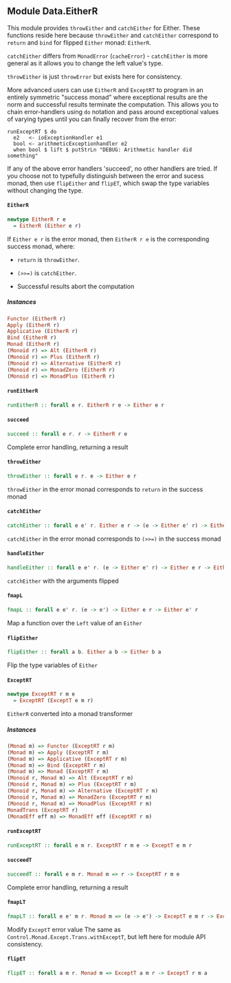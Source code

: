 ## Module Data.EitherR

This module provides `throwEither` and `catchEither` for Either. These
functions reside here because `throwEither` and `catchEither` correspond
to `return` and `bind` for flipped `Either` monad: `EitherR`.

`catchEither` differs from `MonadError` (`cacheError`) - `catchEither` is
more general as it allows you to change the left value's type.

`throwEither` is just `throwError` but exists here for consistency.

More advanced users can use `EitherR` and `ExceptRT` to program in an
entirely symmetric "success monad" where exceptional results are the norm
and successful results terminate the computation.  This allows you to chain
error-handlers using `do` notation and pass around exceptional values of
varying types until you can finally recover from the error:

    runExceptRT $ do
      e2   <- ioExceptionHandler e1
      bool <- arithmeticExceptionhandler e2
      when bool $ lift $ putStrLn "DEBUG: Arithmetic handler did something"

If any of the above error handlers 'succeed', no other handlers are tried.
If you choose not to typefully distinguish between the error and sucess
monad, then use `flipEither` and `flipET`, which swap the type variables without
changing the type.

#### `EitherR`

``` purescript
newtype EitherR r e
  = EitherR (Either e r)
```

If `Either e r` is the error monad, then `EitherR r e` is the
corresponding success monad, where:

  * `return` is `throwEither`.

  * `(>>=)` is `catchEither`.

  * Successful results abort the computation


##### Instances
``` purescript
Functor (EitherR r)
Apply (EitherR r)
Applicative (EitherR r)
Bind (EitherR r)
Monad (EitherR r)
(Monoid r) => Alt (EitherR r)
(Monoid r) => Plus (EitherR r)
(Monoid r) => Alternative (EitherR r)
(Monoid r) => MonadZero (EitherR r)
(Monoid r) => MonadPlus (EitherR r)
```

#### `runEitherR`

``` purescript
runEitherR :: forall e r. EitherR r e -> Either e r
```

#### `succeed`

``` purescript
succeed :: forall e r. r -> EitherR r e
```

Complete error handling, returning a result

#### `throwEither`

``` purescript
throwEither :: forall e r. e -> Either e r
```

`throwEither` in the error monad corresponds to `return` in the success monad

#### `catchEither`

``` purescript
catchEither :: forall e e' r. Either e r -> (e -> Either e' r) -> Either e' r
```

`catchEither` in the error monad corresponds to `(>>=)` in the success monad

#### `handleEither`

``` purescript
handleEither :: forall e e' r. (e -> Either e' r) -> Either e r -> Either e' r
```

`catchEither` with the arguments flipped

#### `fmapL`

``` purescript
fmapL :: forall e e' r. (e -> e') -> Either e r -> Either e' r
```

Map a function over the `Left` value of an `Either`

#### `flipEither`

``` purescript
flipEither :: forall a b. Either a b -> Either b a
```

Flip the type variables of `Either`

#### `ExceptRT`

``` purescript
newtype ExceptRT r m e
  = ExceptRT (ExceptT e m r)
```

`EitherR` converted into a monad transformer

##### Instances
``` purescript
(Monad m) => Functor (ExceptRT r m)
(Monad m) => Apply (ExceptRT r m)
(Monad m) => Applicative (ExceptRT r m)
(Monad m) => Bind (ExceptRT r m)
(Monad m) => Monad (ExceptRT r m)
(Monoid r, Monad m) => Alt (ExceptRT r m)
(Monoid r, Monad m) => Plus (ExceptRT r m)
(Monoid r, Monad m) => Alternative (ExceptRT r m)
(Monoid r, Monad m) => MonadZero (ExceptRT r m)
(Monoid r, Monad m) => MonadPlus (ExceptRT r m)
MonadTrans (ExceptRT r)
(MonadEff eff m) => MonadEff eff (ExceptRT r m)
```

#### `runExceptRT`

``` purescript
runExceptRT :: forall e m r. ExceptRT r m e -> ExceptT e m r
```

#### `succeedT`

``` purescript
succeedT :: forall e m r. Monad m => r -> ExceptRT r m e
```

Complete error handling, returning a result

#### `fmapLT`

``` purescript
fmapLT :: forall e e' m r. Monad m => (e -> e') -> ExceptT e m r -> ExceptT e' m r
```

Modify `ExceptT` error value
The same as `Control.Monad.Except.Trans.withExceptT`, but left
here for module API consistency.

#### `flipET`

``` purescript
flipET :: forall a m r. Monad m => ExceptT a m r -> ExceptT r m a
```


